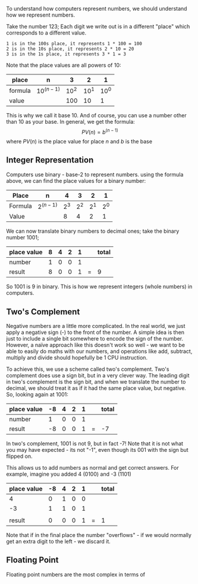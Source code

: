 To understand how computers represent numbers, we should understand how we represent numbers. 

Take the number 123; Each digit we write out is in a different "place" which corresponds to a different value.

	1 is in the 100s place, it represents 1 * 100 = 100
	2 is in the 10s place, it represents 2 * 10 = 20
	3 is in the 1s place, it represents 3 * 1 = 3

Note that the place values are all powers of 10:

| place   | n        | 3    | 2    | 1    |
|---------|----------|------|------|------|
| formula | $10^{(n-1)}$ |$10^2$ | $10^1$ | $10^0$ |
| value   |          | 100  | 10   | 1    |

This is why we call it base 10. And of course, you can use a number other than 10 as your base.
In general, we get the formula:
$$PV(n) = b ^{(n-1)}$$
where $PV(n)$ is the place value for place $n$ and $b$ is the base

## Integer Representation
Computers use binary - base-2 to represent numbers. using the formula above, we can find the place values for a binary number:

| Place   | n           | 4       | 3     | 2     | 1     |
| ------- | ----------- | ------- | ----- | ----- | ----- |
| Formula | $2^{(n-1)}$ | $2^{3}$ | $2^2$ | $2^1$ | $2^0$ |
| Value   |             | 8       | 4     | 2     | 1      |

We can now translate binary numbers to decimal ones; take the binary number 1001;

| place value | 8 | 4 | 2 | 1 |   | total |
|-------------|---|---|---|---|---|-------|
| number      | 1 | 0 | 0 | 1 |   |       |
| result      | 8 | 0 | 0 | 1 | = | 9     |

So 1001 is 9 in binary. This is how we represent integers (whole numbers) in computers.


## Two's Complement
Negative numbers are a little more complicated. In the real world, we just apply a negative sign (-) to the front of the number. A simple idea is then just to include a single bit somewhere to encode the sign of the number. However, a naïve approach like this doesn't work so well - we want to be able to easily do maths with our numbers, and operations like add, subtract, multiply and divide should hopefully be 1 CPU instruction. 

To achieve this, we use a scheme called two's complement. Two's complement does use a sign bit, but in a very clever way. The leading digit in two's complement is the sign bit, and when we translate the number to decimal, we should treat it as if it had the same place value, but negative. So, looking again at 1001:

| place value | -8 | 4 | 2 | 1 |   | total |
|-------------|----|---|---|---|---|-------|
| number      | 1  | 0 | 0 | 1 |   |       |
| result      | -8 | 0 | 0 | 1 | = | -7    |

In two's complement, 1001 is not 9, but in fact -7! Note that it is not what you may have expected - its not "-1", even though its 001 with the sign but flipped on.

This allows us to add numbers as normal and get correct answers. For example, imagine you added 4 (0100) and -3 (1101)

| place value | -8  | 4   | 2   | 1   |     | total |
| ----------- | --- | --- | --- | --- | --- | ----- |
| 4           | 0   | 1   | 0   | 0   |     |       |
| -3          | 1   | 1   | 0   | 1   |     |       |
|             |     |     |     |     |     |       |
| result                 | 0  | 0  | 0 | 1 | =  | 1     |


Note that if in the final place the number "overflows" - if we would normally get an extra digit to the left - we discard it.



## Floating Point
Floating point numbers are the most complex in terms of 
